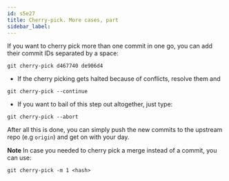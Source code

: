 ```yaml
---
id: s5e27
title: Cherry-pick. More cases, part 
sidebar_label:
---
```


 If you want to cherry pick more than one commit in one go, you can add their commit IDs separated by a space:

 `git cherry-pick d467740 de906d4`


 - If the cherry picking gets halted because of conflicts, resolve them and

 `git cherry-pick --continue`


 - If you want to bail of this step out altogether, just type:

 `git cherry-pick --abort`


 After all this is done, you can simply push the new commits to the upstream repo (e.g `origin`) and get on with your day.


**Note**
In case you needed to cherry pick a merge instead of a commit, you can use:

`git cherry-pick -m 1 <hash>`

